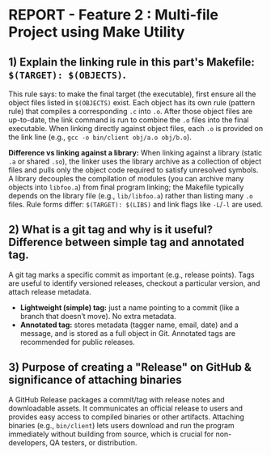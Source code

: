 # REPORT - Feature 2 : Multi-file Project using Make Utility

## 1) Explain the linking rule in this part's Makefile: `$(TARGET): $(OBJECTS)`.
This rule says: to make the final target (the executable), first ensure all the object files listed in `$(OBJECTS)` exist. Each object has its own rule (pattern rule) that compiles a corresponding `.c` into `.o`. After those object files are up-to-date, the link command is run to combine the `.o` files into the final executable. When linking directly against object files, each `.o` is provided on the link line (e.g., `gcc -o bin/client obj/a.o obj/b.o`).

**Difference vs linking against a library:** When linking against a library (static `.a` or shared `.so`), the linker uses the library archive as a collection of object files and pulls only the object code required to satisfy unresolved symbols. A library decouples the compilation of modules (you can archive many objects into `libfoo.a`) from final program linking; the Makefile typically depends on the library file (e.g., `lib/libfoo.a`) rather than listing many `.o` files. Rule forms differ: `$(TARGET): $(LIBS)` and link flags like `-L`/`-l` are used.

## 2) What is a git tag and why is it useful? Difference between simple tag and annotated tag.
A git tag marks a specific commit as important (e.g., release points). Tags are useful to identify versioned releases, checkout a particular version, and attach release metadata. 

- **Lightweight (simple) tag:** just a name pointing to a commit (like a branch that doesn’t move). No extra metadata.
- **Annotated tag:** stores metadata (tagger name, email, date) and a message, and is stored as a full object in Git. Annotated tags are recommended for public releases.

## 3) Purpose of creating a "Release" on GitHub & significance of attaching binaries
A GitHub Release packages a commit/tag with release notes and downloadable assets. It communicates an official release to users and provides easy access to compiled binaries or other artifacts. Attaching binaries (e.g., `bin/client`) lets users download and run the program immediately without building from source, which is crucial for non-developers, QA testers, or distribution.

